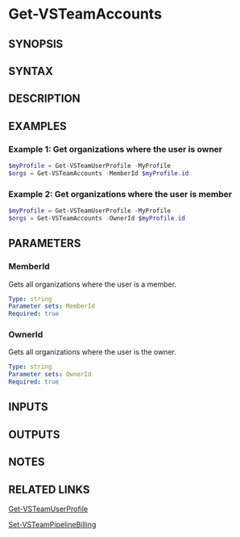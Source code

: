 <!-- #include "./common/header.md" -->

# Get-VSTeamAccounts

## SYNOPSIS

<!-- #include "./synopsis/Get-VSTeamAccounts.md" -->

## SYNTAX

## DESCRIPTION

<!-- #include "./synopsis/Get-VSTeamAccounts.md" -->

## EXAMPLES

### Example 1: Get organizations where the user is owner

```powershell
$myProfile = Get-VSTeamUserProfile -MyProfile
$orgs = Get-VSTeamAccounts -MemberId $myProfile.id
```

### Example 2: Get organizations where the user is member

```powershell
$myProfile = Get-VSTeamUserProfile -MyProfile
$orgs = Get-VSTeamAccounts -OwnerId $myProfile.id
```

## PARAMETERS

### MemberId

Gets all organizations where the user is a member.

```yaml
Type: string
Parameter sets: MemberId
Required: true
```

### OwnerId

Gets all organizations where the user is the owner.

```yaml
Type: string
Parameter sets: OwnerId
Required: true
```

## INPUTS

## OUTPUTS

## NOTES

<!-- #include "./common/prerequisites.md" -->

## RELATED LINKS



[Get-VSTeamUserProfile](Get-VSTeamUserProfile.md)

[Set-VSTeamPipelineBilling](Set-VSTeamPipelineBilling.md)
